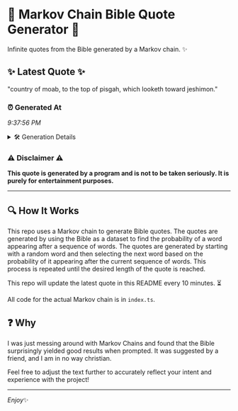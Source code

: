 # 📖 Markov Chain Bible Quote Generator 📖

Infinite quotes from the Bible generated by a Markov chain. ✨

## ✨ Latest Quote ✨
"country of moab, to the top of pisgah, which looketh toward jeshimon."

### ⏰ Generated At
*9:37:56 PM*

<details>
    <summary>🛠️ Generation Details</summary>
    <p>
        <strong>🌱 Seed:</strong> country<br>
        <strong>🔄 Iterations:</strong> 11<br>
        <strong>📜 Context History:</strong><br>[ country ]: of<br>[ country, of ]: moab,<br>[ country, of, moab, ]: to<br>[ country, of, moab,, to ]: the<br>[ country, of, moab,, to, the ]: top<br>[ country, of, moab,, to, the, top ]: of<br>[ of, moab,, to, the, top, of ]: pisgah,<br>[ moab,, to, the, top, of, pisgah, ]: which<br>[ to, the, top, of, pisgah,, which ]: looketh<br>[ the, top, of, pisgah,, which, looketh ]: toward<br>[ top, of, pisgah,, which, looketh, toward ]: jeshimon.<br>
    </p>
</details>

### ⚠️ Disclaimer ⚠️
**This quote is generated by a program and is not to be taken seriously. It is purely for entertainment purposes.**

---

## 🔍 How It Works

This repo uses a Markov chain to generate Bible quotes. The quotes are generated by using the Bible as a dataset to find the probability of a word appearing after a sequence of words. The quotes are generated by starting with a random word and then selecting the next word based on the probability of it appearing after the current sequence of words. This process is repeated until the desired length of the quote is reached.

This repo will update the latest quote in this README every 10 minutes. ⏳

All code for the actual Markov chain is in `index.ts`.

## ❓ Why

I was just messing around with Markov Chains and found that the Bible surprisingly yielded good results when prompted. 
It was suggested by a friend, and I am in no way christian.

Feel free to adjust the text further to accurately reflect your intent and experience with the project!

---

*Enjoy*✨
